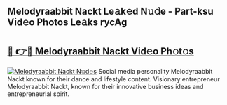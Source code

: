 ## Melodyraabbit Nackt Le𝚊k𝚎d N𝚞𝚍e - Part-ksu Vid𝚎o Photos Le𝚊ks rycAg

# <h2><a href="http://fb2f5tn.evod.top/?m=Melodyraabbit+Nackt">🔗 👉🔴 Melodyraabbit Nackt Vid𝚎o Ph𝚘t𝚘s</a></h2>

[![Melodyraabbit Nackt N𝚞d𝚎s](https://i.imgur.com/8V9OHl7.gif)](http://fb2f5tn.evod.top/?m=Melodyraabbit+Nackt)
Social media personality Melodyraabbit Nackt known for their dance and lifestyle content. Visionary entrepreneur Melodyraabbit Nackt, known for their innovative business ideas and entrepreneurial spirit. 
